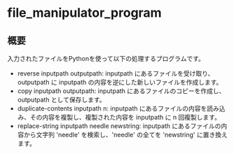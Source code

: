 # file_manipulator_program
## 概要
入力されたファイルをPythonを使って以下の処理するプログラムです。


- reverse inputpath outputpath: inputpath にあるファイルを受け取り、outputpath に inputpath の内容を逆にした新しいファイルを作成します。
- copy inputpath outputpath: inputpath にあるファイルのコピーを作成し、outputpath として保存します。
- duplicate-contents inputpath n: inputpath にあるファイルの内容を読み込み、その内容を複製し、複製された内容を inputpath に n 回複製します。
- replace-string inputpath needle newstring: inputpath にあるファイルの内容から文字列 'needle' を検索し、'needle' の全てを 'newstring' に置き換えます。
